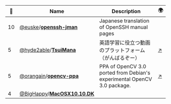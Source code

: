 |:star2: | Name | Description | 🌍|
|---|---|---|---|
|10|[@euske](https://github.com/euske)/[**openssh-jman**](https://github.com/euske/openssh-jman)|Japanese translation of OpenSSH manual pages||
|5|[@hyde2able](https://github.com/hyde2able)/[**TsuiMana**](https://github.com/hyde2able/TsuiMana)|英語学習に役立つ動画のプラットフォーム（がんばるぞー）|[:arrow_upper_right:](http://www.tsuimana.com)|
|5|[@orangain](https://github.com/orangain)/[**opencv-ppa**](https://github.com/orangain/opencv-ppa)|PPA of OpenCV 3.0 ported from Debian's experimental OpenCV 3.0 package.|[:arrow_upper_right:](https://launchpad.net/~orangain/+archive/ubuntu/opencv)|
|4|[@BigHappy](https://github.com/BigHappy)/[**MacOSX10.10.DK**](https://github.com/BigHappy/MacOSX10.10.DK)|||

